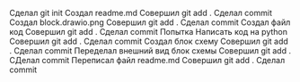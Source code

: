  Сделал git init 
 Создал readme.md
    Совершил git add .
    Сделал commit
Создал block.drawio.png
    Совершил git add .
    Сделал commit
Создал файл код
    Совершил git add .
    Сделал commit
Попытка Написать код на python
    Совершил git add .
    Сделал commit 
Создал блок схему 
    Совершил git add .
    Сделал commit
Переделал внешний вид блок схемы
    Совершил git add . 
    СДелал commit
Переписал файл readme.md 
    Совершил git add .
    Сделал commit
